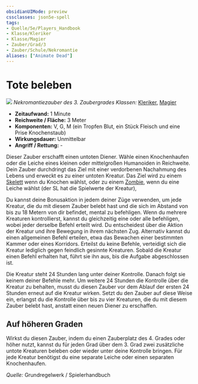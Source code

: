 ```yaml
---
obsidianUIMode: preview
cssclasses: json5e-spell
tags:
- Quelle/5e/Players_Handbook
- Klasse/Kleriker
- Klasse/Magier
- Zauber/Grad/3
- Zauber/Schule/Nekromantie
aliases: ["Animate Dead"]
---
```

# Tote beleben
![](../../../99%20-%20Setup/Files/Bildersammlung/Symbolik/Nekromantiezauber.webp#token)
*Nekromantiezauber des 3. Zaubergrades*
*Klassen:* [Kleriker](../Klassen/Kleriker.md), [Magier](../Klassen/Magier.md)

- **Zeitaufwand:** 1 Minute
- **Reichweite / Fläche:** 3 Meter
- **Komponenten:** V, G, M (ein Tropfen Blut, ein Stück Fleisch und eine Prise Knochenstaub)
- **Wirkungsdauer:** Unmittelbar
- **Angriff / Rettung:** -

Dieser Zauber erschafft einen untoten Diener. Wähle einen Knochenhaufen oder die Leiche eines kleinen oder mittelgroßen Humanoiden in Reichweite. Dein Zauber durchdringt das Ziel mit einer verdorbenen Nachahmung des Lebens und erweckt es zu einer untoten Kreatur. Das Ziel wird zu einem [Skelett](../Bestiarium/Untote/Skelett.md) wenn du Knochen wählst, oder zu einem [Zombie](../Bestiarium/Untote/Zombie.md), wenn du eine Leiche wählst (der SL hat die Spielwerte der Kreatur),

Du kannst deine Bonusaktion in jedem deiner Züge verwenden, um jede Kreatur, die du mit diesem Zauber belebt hast und die sich im Abstand von bis zu 18 Metern von dir befindet, mental zu befehligen. Wenn du mehrere Kreaturen kontrollierst, kannst du gleichzeitig eine oder alle befehligen, wobei jeder derselbe Befehl erteilt wird. Du entscheidest über die Aktion der Kreatur und ihre Bewegung in ihrem nächsten Zug. Alternativ kannst du einen allgemeinen Befehl erteilen, etwa das Bewachen einer bestimmten Kammer oder eines Korridors. Erteilst du keine Befehle, verteidigt sich die Kreatur lediglich gegen feindlich gesinnte Kreaturen. Sobald die Kreatur einen Befehl erhalten hat, führt sie ihn aus, bis die Aufgabe abgeschlossen ist.

Die Kreatur steht 24 Stunden lang unter deiner Kontrolle. Danach folgt sie keinem deiner Befehle mehr. Um weitere 24 Stunden die Kontrolle über die Kreatur zu behalten, musst du diesen Zauber vor dem Ablauf der ersten 24 Stunden erneut auf die Kreatur wirken. Setzt du den Zauber auf diese Weise ein, erlangst du die Kontrolle über bis zu vier Kreaturen, die du mit diesem Zauber belebt hast, anstatt einen neuen Diener zu erschaffen.

## Auf höheren Graden

Wirkst du diesen Zauber, indem du einen Zauberplatz des 4. Grades oder höher nutzt, kannst du für jeden Grad über dem 3. Grad zwei zusätzliche untote Kreaturen beleben oder wieder unter deine Kontrolle bringen. Für jede Kreatur benötigst du eine separate Leiche oder einen separaten Knochenhaufen.

 *Quelle:* Grundregelwerk / Spielerhandbuch